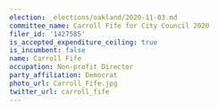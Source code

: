 ```yaml
---
election: _elections/oakland/2020-11-03.md
committee_name: Carroll Fife for City Council 2020
filer_id: '1427585'
is_accepted_expenditure_ceiling: true
is_incumbent: false
name: Carroll Fife
occupation: Non-profit Director
party_affiliation: Democrat
photo_url: Carroll_Fife.jpg
twitter_url: carroll_fife
---
```

